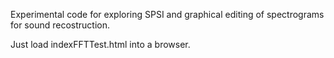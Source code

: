 Experimental code for exploring SPSI and graphical editing of 
spectrograms for sound recostruction.

Just load indexFFTTest.html into a browser.

